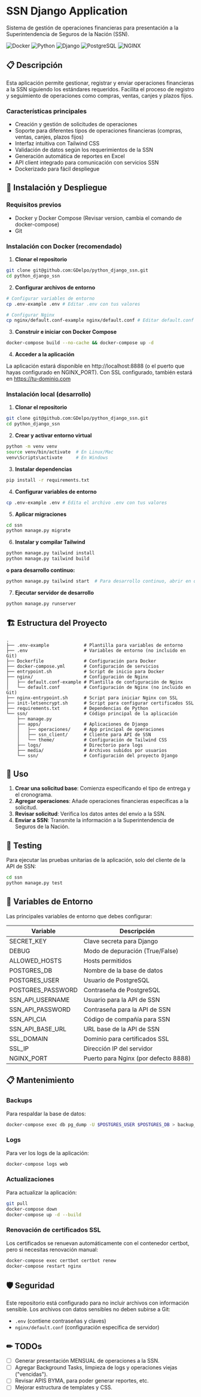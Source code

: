 # SSN Django Application

Sistema de gestión de operaciones financieras para presentación a la Superintendencia de Seguros de la Nación (SSN).

![Docker](https://img.shields.io/badge/Docker-ready-blue)
![Python](https://img.shields.io/badge/Python-3.8%2B-blue) 
![Django](https://img.shields.io/badge/Django-4.0%2B-blue) 
![PostgreSQL](https://img.shields.io/badge/PostgreSQL-13%2B-blue) 
![NGINX](https://img.shields.io/badge/NGINX-1.19%2B-blue)

## 📋 Descripción

Esta aplicación permite gestionar, registrar y enviar operaciones financieras a la SSN siguiendo los estándares requeridos. Facilita el proceso de registro y seguimiento de operaciones como compras, ventas, canjes y plazos fijos.

### Características principales

- Creación y gestión de solicitudes de operaciones
- Soporte para diferentes tipos de operaciones financieras (compras, ventas, canjes, plazos fijos)
- Interfaz intuitiva con Tailwind CSS
- Validación de datos según los requerimientos de la SSN
- Generación automática de reportes en Excel
- API client integrado para comunicación con servicios SSN
- Dockerizado para fácil despliegue

## 🚀 Instalación y Despliegue

### Requisitos previos

- Docker y Docker Compose (Revisar version, cambia el comando de docker-compose)
- Git

### Instalación con Docker (recomendado)

1. **Clonar el repositorio**

```bash
git clone git@github.com:GDelpo/python_django_ssn.git
cd python_django_ssn
```

2. **Configurar archivos de entorno**

```bash
# Configurar variables de entorno
cp .env-example .env # Editar .env con tus valores

# Configurar Nginx
cp nginx/default.conf-example nginx/default.conf # Editar default.conf con tu dominio e IP que agregamos en el .env
```

3. **Construir e iniciar con Docker Compose**

```bash
docker-compose build --no-cache && docker-compose up -d
```

4. **Acceder a la aplicación**

La aplicación estará disponible en http://localhost:8888 (o el puerto que hayas configurado en NGINX_PORT).
Con SSL configurado, también estará en https://tu-dominio.com

### Instalación local (desarrollo)

1. **Clonar el repositorio**

```bash
git clone git@github.com:GDelpo/python_django_ssn.git
cd python_django_ssn
```

2. **Crear y activar entorno virtual**

```bash
python -m venv venv
source venv/bin/activate  # En Linux/Mac
venv\Scripts\activate     # En Windows
```

3. **Instalar dependencias**

```bash
pip install -r requirements.txt
```

4. **Configurar variables de entorno**

```bash
cp .env-example .env # Edita el archivo .env con tus valores
```

5. **Aplicar migraciones**

```bash
cd ssn
python manage.py migrate
```

6. **Instalar y compilar Tailwind**

```bash
python manage.py tailwind install
python manage.py tailwind build
```

**o para desarrollo continuo:**

```bash
python manage.py tailwind start  # Para desarrollo continuo, abrir en otra consola aparte.
```

7. **Ejecutar servidor de desarrollo**

```bash
python manage.py runserver
```

## 🏗️ Estructura del Proyecto

```
.
├── .env-example             # Plantilla para variables de entorno
├── .env                     # Variables de entorno (no incluido en Git)
├── Dockerfile               # Configuración para Docker
├── docker-compose.yml       # Configuración de servicios
├── entrypoint.sh            # Script de inicio para Docker
├── nginx/                   # Configuración de Nginx
│   ├── default.conf-example # Plantilla de configuración de Nginx
│   └── default.conf         # Configuración de Nginx (no incluido en Git)
├── nginx-entrypoint.sh      # Script para iniciar Nginx con SSL
├── init-letsencrypt.sh      # Script para configurar certificados SSL
├── requirements.txt         # Dependencias de Python
└── ssn/                     # Código principal de la aplicación
    ├── manage.py
    ├── apps/                # Aplicaciones de Django
    │   ├── operaciones/     # App principal de operaciones
    │   ├── ssn_client/      # Cliente para API de SSN
    │   └── theme/           # Configuración de Tailwind CSS
    ├── logs/                # Directorio para logs
    ├── media/               # Archivos subidos por usuarios
    └── ssn/                 # Configuración del proyecto Django
```

## 🔧 Uso

1. **Crear una solicitud base**: Comienza especificando el tipo de entrega y el cronograma.
2. **Agregar operaciones**: Añade operaciones financieras específicas a la solicitud.
3. **Revisar solicitud**: Verifica los datos antes del envío a la SSN.
4. **Enviar a SSN**: Transmite la información a la Superintendencia de Seguros de la Nación.

## 🧪 Testing

Para ejecutar las pruebas unitarias de la aplicación, solo del cliente de la API de SSN:

```bash
cd ssn
python manage.py test
```

## 🔄 Variables de Entorno

Las principales variables de entorno que debes configurar:

| Variable | Descripción |
|----------|-------------|
| SECRET_KEY | Clave secreta para Django |
| DEBUG | Modo de depuración (True/False) |
| ALLOWED_HOSTS | Hosts permitidos |
| POSTGRES_DB | Nombre de la base de datos |
| POSTGRES_USER | Usuario de PostgreSQL |
| POSTGRES_PASSWORD | Contraseña de PostgreSQL |
| SSN_API_USERNAME | Usuario para la API de SSN |
| SSN_API_PASSWORD | Contraseña para la API de SSN |
| SSN_API_CIA | Código de compañía para SSN |
| SSN_API_BASE_URL | URL base de la API de SSN |
| SSL_DOMAIN | Dominio para certificados SSL |
| SSL_IP | Dirección IP del servidor |
| NGINX_PORT | Puerto para Nginx (por defecto 8888) |

## 📋 Mantenimiento

### Backups

Para respaldar la base de datos:

```bash
docker-compose exec db pg_dump -U $POSTGRES_USER $POSTGRES_DB > backup_$(date +%Y%m%d_%H%M%S).sql
```

### Logs

Para ver los logs de la aplicación:

```bash
docker-compose logs web
```

### Actualizaciones

Para actualizar la aplicación:

```bash
git pull
docker-compose down
docker-compose up -d --build
```

### Renovación de certificados SSL

Los certificados se renuevan automáticamente con el contenedor certbot, pero si necesitas renovación manual:

```bash
docker-compose exec certbot certbot renew
docker-compose restart nginx
```

## 🛡️ Seguridad

Este repositorio está configurado para no incluir archivos con información sensible.
Los archivos con datos sensibles no deben subirse a Git:

- `.env` (contiene contraseñas y claves)
- `nginx/default.conf` (configuración específica de servidor)

## ✏ TODOs

- [ ] Generar presentación MENSUAL de operaciones a la SSN.
- [ ] Agregar Background Tasks, limpieza de logs y operaciones viejas ("vencidas").
- [ ] Revisar APIS BYMA, para poder generar reportes, etc.
- [ ] Mejorar estructura de templates y CSS.